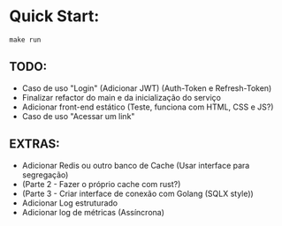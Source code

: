 # Quick Start:
```shell
make run
```

## TODO:
 - Caso de uso "Login" (Adicionar JWT) (Auth-Token e Refresh-Token)
 - Finalizar refactor do main e da inicialização do serviço
 - Adicionar front-end estático (Teste, funciona com HTML, CSS e JS?)
 - Caso de uso "Acessar um link"


 ## EXTRAS:
 - Adicionar Redis ou outro banco de Cache (Usar interface para segregação)
 - (Parte 2 - Fazer o próprio cache com rust?)
 - (Parte 3 - Criar interface de conexão com Golang (SQLX style))
 - Adicionar Log estruturado
 - Adicionar log de métricas (Assíncrona)



